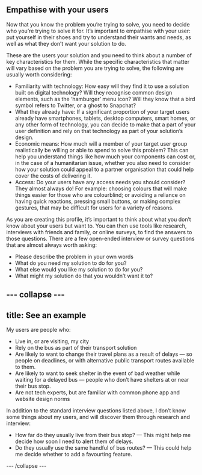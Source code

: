 ## Empathise with your users
Now that you know the problem you’re trying to solve, you need to decide who you’re trying to solve it for. It’s important to empathise with your user: put yourself in their shoes and try to understand their wants and needs, as well as what they don’t want your solution to do.


These are the users your solution and you need to think about a number of key characteristics for them. While the specific characteristics that matter will vary based on the problem you are trying to solve, the following are usually worth considering:

  - Familiarity with technology: How easy will they find it to use a solution built on digital technology? Will they recognise common design elements, such as the ‘hamburger’ menu icon? Will they know that a bird symbol refers to Twitter, or a ghost to Snapchat?
  - What they already have: If a significant proportion of your target users already have smartphones, tablets, desktop computers, smart homes, or any other form of technology, you can decide to make that a part of your user definition and rely on that technology as part of your solution’s design.
  - Economic means: How much will a member of your target user group realistically be willing or able to spend to solve this problem? This can help you understand things like how much your components can cost or, in the case of a humanitarian issue, whether you also need to consider how your solution could appeal to a partner organisation that could help cover the costs of delivering it.
  - Access: Do your users have any access needs you should consider? They almost always do! For example: choosing colours that will make things easier for those who are colourblind; or avoiding a reliance on having quick reactions,  pressing small buttons, or making complex gestures, that may be difficult for users for a variety of reasons.

As you are creating this profile, it’s important to think about what you don’t know about your users but want to. You can then use tools like research, interviews with friends and family, or online surveys, to find the answers to those questions. There are a few open-ended interview or survey questions that are almost always worth asking:

  - Please describe the problem in your own words
  - What do you need my solution to do for you?
  - What else would you like my solution to do for you?
  - What might my solution do that you wouldn’t want it to?

--- collapse ---
---
title: See an example
---
My users are people who:

  - Live in, or are visiting, my city
  - Rely on the bus as part of their transport solution
  - Are likely to want to change their travel plans as a result of delays — so people on deadlines, or with alternative public transport routes available to them.
  - Are likely to want to seek shelter in the event of bad weather while waiting for a delayed bus — people who don’t have shelters at or near their bus stop.
  - Are not tech experts, but are familiar with common phone app and website design norms

In addition to the standard interview questions listed above, I don’t know some things about my users, and will discover them through research and interview:

  - How far do they usually live from their bus stop? — This might help me decide how soon I need to alert them of delays.
  - Do they usually use the same handful of bus routes? — This could help me decide whether to add a favourting feature.

--- /collapse ---